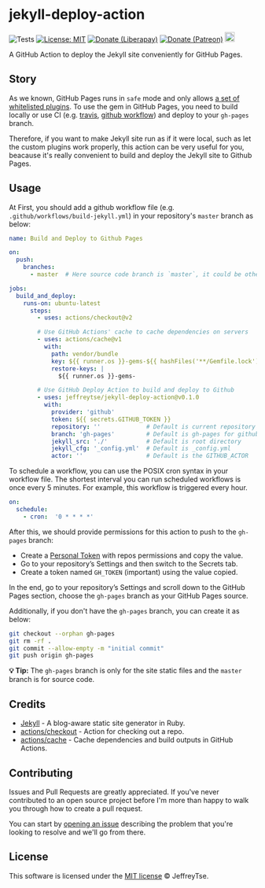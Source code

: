 # jekyll-deploy-action

![Tests](https://github.com/jeffreytse/jekyll-deploy-action/workflows/Tests/badge.svg)
[![License: MIT](https://img.shields.io/badge/License-MIT-brightgreen.svg)](https://opensource.org/licenses/MIT)
[![Donate (Liberapay)](http://img.shields.io/liberapay/goal/jeffreytse.svg?logo=liberapay)](https://liberapay.com/jeffreytse)
[![Donate (Patreon)](https://img.shields.io/badge/support-patreon-F96854.svg?style=flat-square)](https://patreon.com/jeffreytse)
<a href="https://ko-fi.com/jeffreytse">
  <img height="20" src="https://www.ko-fi.com/img/githubbutton_sm.svg"
    alt="Donate (Ko-fi)" />
</a>

A GitHub Action to deploy the Jekyll site conveniently for GitHub Pages.

## Story

As we known, GitHub Pages runs in `safe` mode and only allows [a set of whitelisted plugins](https://pages.github.com/versions/). To use the gem in GitHub Pages, you need to build locally or use CI (e.g. [travis](https://travis-ci.org/), [github workflow](https://help.github.com/en/actions/configuring-and-managing-workflows/configuring-a-workflow)) and deploy to your `gh-pages` branch.

Therefore, if you want to make Jekyll site run as if it were local, such as let
the custom plugins work properly, this action can be very useful for you,
beacause it's really convenient to build and deploy the Jekyll site to Github
Pages.

## Usage

At First, you should add a github workflow file (e.g. `.github/workflows/build-jekyll.yml`) in your repository's `master` branch as below:

```yml
name: Build and Deploy to Github Pages

on:
  push:
    branches:
      - master  # Here source code branch is `master`, it could be other branch

jobs:
  build_and_deploy:
    runs-on: ubuntu-latest
      steps:
        - uses: actions/checkout@v2

        # Use GitHub Actions' cache to cache dependencies on servers
        - uses: actions/cache@v1
          with:
            path: vendor/bundle
            key: ${{ runner.os }}-gems-${{ hashFiles('**/Gemfile.lock') }}
            restore-keys: |
              ${{ runner.os }}-gems-

        # Use GitHub Deploy Action to build and deploy to Github
        - uses: jeffreytse/jekyll-deploy-action@v0.1.0
          with:
            provider: 'github'
            token: ${{ secrets.GITHUB_TOKEN }}
            repository: ''             # Default is current repository
            branch: 'gh-pages'         # Default is gh-pages for github provider
            jekyll_src: './'           # Default is root directory
            jekyll_cfg: '_config.yml'  # Default is _config.yml
            actor: ''                  # Default is the GITHUB_ACTOR
```

To schedule a workflow, you can use the POSIX cron syntax in your workflow file. The shortest interval you can run scheduled workflows is once every 5 minutes. For example, this workflow is triggered every hour.

```yml
on:
  schedule:
    - cron:  '0 * * * *'
```

After this, we should provide permissions for this action to push to the `gh-pages` branch:

- Create a [Personal Token](https://github.com/settings/tokens) with repos permissions and copy the value.
- Go to your repository’s Settings and then switch to the Secrets tab.
- Create a token named `GH_TOKEN` (important) using the value copied.

In the end, go to your repository’s Settings and scroll down to the GitHub Pages
 section, choose the `gh-pages` branch as your GitHub Pages source.

Additionally, if you don't have the `gh-pages` branch, you can create it as below:

```bash
git checkout --orphan gh-pages
git rm -rf .
git commit --allow-empty -m "initial commit"
git push origin gh-pages
```

**💡 Tip:** The `gh-pages` branch is only for the site static files and the `master` branch is for source code.


## Credits

- [Jekyll](https://github.com/jekyll/jekyll) - A blog-aware static site generator in Ruby.
- [actions/checkout](https://github.com/actions/checkout) - Action for checking out a repo.
- [actions/cache](https://github.com/actions/cache) - Cache dependencies and build outputs in GitHub Actions.

## Contributing

Issues and Pull Requests are greatly appreciated. If you've never contributed to an open source project before I'm more than happy to walk you through how to create a pull request.

You can start by [opening an issue](https://github.com/jeffreytse/jekyll-deploy-action/issues/new) describing the problem that you're looking to resolve and we'll go from there.

## License

This software is licensed under the [MIT license](https://opensource.org/licenses/mit-license.php) © JeffreyTse.

